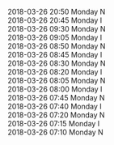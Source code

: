 2018-03-26 20:50 Monday  N  
2018-03-26 20:45 Monday  I  
2018-03-26 09:30 Monday  N  
2018-03-26 09:05 Monday  I  
2018-03-26 08:50 Monday  N  
2018-03-26 08:45 Monday  I  
2018-03-26 08:30 Monday  N  
2018-03-26 08:20 Monday  I  
2018-03-26 08:05 Monday  N  
2018-03-26 08:00 Monday  I  
2018-03-26 07:45 Monday  N  
2018-03-26 07:40 Monday  I  
2018-03-26 07:20 Monday  N  
2018-03-26 07:15 Monday  I  
2018-03-26 07:10 Monday  N  

